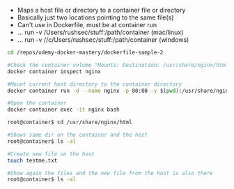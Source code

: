 - Maps a host file or directory to a container file or directory
- Basically just two locations pointing to the same file(s)
- Can't use in Dockerfile, must be at container run
- ... run -v /Users/rushsec/stuff:/path/container (mac/linux)
- ... run -v //c/Users/rushsec/stuff:/path/container (windows)

```bash
cd /repos/udemy-docker-mastery/dockerfile-sample-2

#Check the container volume "Mounts: Destination: /usr/share/nginx/html"
docker container inspect nginx

#Mount current host directory to the container directory
docker container run -d --name nginx -p 80:80 -v $(pwd):/usr/share/nginx/html nginx

#Open the container
docker container exec -it nginx bash

root@container$ cd /usr/share/nginx/html

#Shows same dir on the container and the host
root@container$ ls -al

#Create new file on the host
touch testme.txt

#Show again the files and the new file from the host is also there
root@container$ ls -al
```